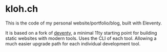# kloh.ch

This is the code of my personal website/portfolio/blog, built with Eleventy.

It is based on a fork of [deventy](https://github.com/ianrose/deventy), a minimal 11ty starting point for building static websites with modern tools. Uses the CLI of each tool. Allowing a much easier upgrade path for each individual development tool.

